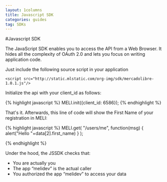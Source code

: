 ```yaml
---
layout: 1columns
title: Javascript SDK
categories: guides
tag: SDKs
---
```



#Javascript SDK

The JavaScript SDK enables you to access the API from a Web Browser.
It  hides all the complexity of OAuth 2.0 and lets you focus on writing application code.

Just include the following source script in your application
	
	<script src="http://static.mlstatic.com/org-img/sdk/mercadolibre-1.0.1.js"/>
	
Initialize the api with your client_id as follows:

{% highlight javascript %}
MELI.init({client_id: 6586});
{% endhighlight %}
	

That's it. Afterwards, this line of code will show the First Name of your registration in MELI:

{% highlight javascript %}
MELI.get(
  "/users/me",
  function(msg) { alert("Hello "+data[2].first_name) }
);

{% endhighlight %}

Under the hood, the JSSDK checks that:

* You are actually you
* The app “melidev” is the actual caller
* You authorized the app “melidev” to access your data




